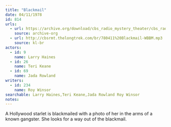 ```yaml
---
title: "Blackmail"
date: 04/11/1978
id: 814
urls: 
  - url: https://archive.org/download/cbs_radio_mystery_theater/cbs_radio_mystery_theater-0801-0850.zip/cbs_radio_mystery_theater-0801-0850%2Fcbsrmt_0814_blackmail.mp3
    source: archive-org
  - url: http://cbsrmt.thelongtrek.com/br/780411%20Blackmail-WBBM.mp3
    source: kl-br
actors:  
  - id: 9
    name: Larry Haines  
  - id: 26
    name: Teri Keane  
  - id: 69
    name: Jada Rowland
writers:  
  - id: 234
    name: Roy Winsor
searchable: Larry Haines,Teri Keane,Jada Rowland Roy Winsor
notes:  
---
```

A Hollywood starlet is blackmailed with a photo of her in the arms of a known gangster. She looks for a way out of the blackmail.